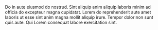 
Do in aute eiusmod do nostrud. Sint aliquip anim aliquip laboris minim ad officia do excepteur magna cupidatat. Lorem do reprehenderit aute amet laboris ut esse sint anim magna mollit aliquip irure. Tempor dolor non sunt quis aute. Qui Lorem consequat labore exercitation sint.